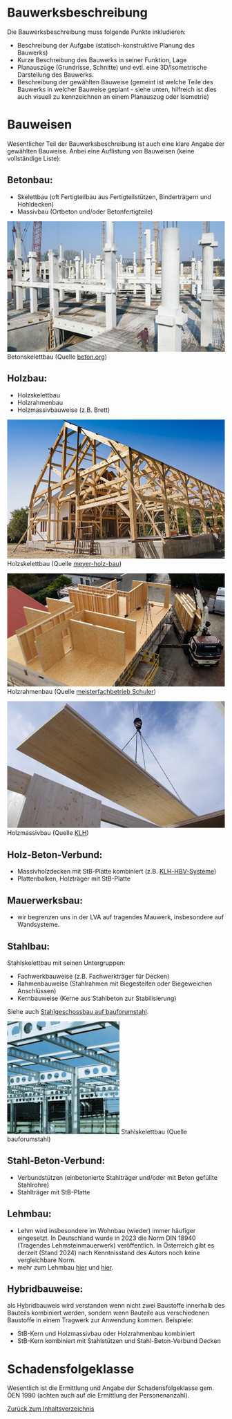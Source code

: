 # Bauwerksbeschreibung

Die Bauwerksbeschreibung muss folgende Punkte inkludieren:

- Beschreibung der Aufgabe (statisch-konstruktive Planung des Bauwerks)
- Kurze Beschreibung des Bauwerks in seiner Funktion, Lage
- Planauszüge (Grundrisse, Schnitte) und evtl. eine 3D/Isometrische Darstellung des Bauwerks. 
- Beschreibung der gewählten Bauweise (gemeint ist welche Teile des Bauwerks in welcher Bauweise geplant - siehe unten, hilfreich ist dies auch visuell zu kennzeichnen an einem Planauszug oder Isometrie)

# Bauweisen

Wesentlicher Teil der Bauwerksbeschreibung ist auch eine klare Angabe der gewählten Bauweise.
Anbei eine Auflistung von Bauweisen (keine vollständige Liste):

## Betonbau:
- Skelettbau (oft Fertigteilbau aus Fertigteilstützen, Binderträgern und Hohldecken)
- Massivbau (Ortbeton und/oder Betonfertigteile)

![010_Betonskelettbau.png](/docs/assets/images/010_Betonskelettbau.png)
Betonskelettbau (Quelle [beton.org](https://www.beton.org/betonbau/beton-und-bautechnik/wirtschaftshochbau/stuetzen-als-betonfertigteil/)) 

## Holzbau:
- Holzskelettbau
- Holzrahmenbau
- Holzmassivbauweise (z.B. Brett)

![010_Holzskelettbau.png](/docs/assets/images/010_Holzskelettbau.png)
Holzskelettbau (Quelle [meyer-holz-bau](https://www.meyer-holz-bau.de/))

![010_Holzrahmenbau.png](/docs/assets/images/010_Holzrahmenbau.png)
Holzrahmenbau (Quelle [meisterfachbetrieb Schuler](https://www.meisterfachbetrieb-schuler.de/))

![010_Holzmassivbau.png](/docs/assets/images/010_Holzmassivbau.png)
Holzmassivbau (Quelle [KLH](https://www.klh.at/))

## Holz-Beton-Verbund:
- Massivholzdecken mit StB-Platte kombiniert (z.B. [KLH-HBV-Systeme](https://www.klh.at/wp-content/uploads/2019/07/klh-holz-beton-verbund.pdf))
- Plattenbalken, Holzträger mit StB-Platte

## Mauerwerksbau:
- wir begrenzen uns in der LVA auf tragendes Mauwerk, insbesondere auf Wandsysteme.

## Stahlbau:
Stahlskelettbau mit seinen Untergruppen:
- Fachwerkbauweise (z.B. Fachwerkträger für Decken)
- Rahmenbauweise (Stahlrahmen mit Biegesteifen oder Biegeweichen Anschlüssen)
- Kernbauweise (Kerne aus Stahlbeton zur Stabilisierung)

Siehe auch [Stahlgeschossbau auf bauforumstahl](https://bauforumstahl.de/wp-content/uploads/2024/02/D612a.pdf).

![010_Stahlskelettbau.png](/docs/assets/images/010_Stahlskelettbau.png)
Stahlskelettbau (Quelle bauforumstahl)

## Stahl-Beton-Verbund:
- Verbundstützen (einbetonierte Stahlträger und/oder mit Beton gefüllte Stahlrohre)
- Stahlträger mit StB-Platte

## Lehmbau:
- Lehm wird insbesondere im Wohnbau (wieder) immer häufiger eingesetzt. In Deutschland wurde in 2023 die Norm DIN 18940 (Tragendes Lehmsteinmauerwerk) veröffentlich. In Österreich gibt es derzeit (Stand 2024) nach Kenntnisstand des Autors noch keine vergleichbare Norm.
- mehr zum Lehmbau [hier](https://www.dachverband-lehm.de/bauwerke) und [hier](https://netzwerklehm.at/).

## Hybridbauweise:
als Hybridbauweis wird verstanden wenn nicht zwei Baustoffe innerhalb des Bauteils kombiniert werden, sondern wenn Bauteile aus verschiedenen Baustoffe in einem Tragwerk zur Anwendung kommen.
Beispiele:
- StB-Kern und Holzmassivbau oder Holzrahmenbau kombiniert
- StB-Kern kombiniert mit Stahlstützen und Stahl-Beton-Verbund Decken

# Schadensfolgeklasse

Wesentlich ist die Ermittlung und Angabe der Schadensfolgeklasse gem. ÖEN 1990 (achten auch auf die Ermittlung der Personenanzahl).


[Zurück zum Inhaltsverzeichnis](https://aiztok.github.io/KE2/)
